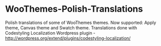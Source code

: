 WooThemes-Polish-Translations
=============================

Polish translations of some of WooThemes themes. Now supported: Apply theme, Canvas theme and Swatch theme.
Translations done with Codestyling Localization Wordpress plugin - http://wordpress.org/extend/plugins/codestyling-localization/
